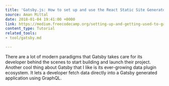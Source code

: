 ```yaml
---
title: 'Gatsby.js: How to set up and use the React Static Site Generator'
source: Aman Mittal
date: 2018-01-04 19:41:00 +0000
link: https://medium.freecodecamp.org/setting-up-and-getting-used-to-gatsby-1fc27985ae8a
content_type: Tutorial
related_tools:
- tool/gatsby.md

---
```

There are a lot of modern paradigms that Gatsby takes care for its developer behind the scenes to start building and launch their project. Another cool thing about Gatsby that I like is its ever-growing data plugin ecosystem. It lets a developer fetch data directly into a Gatsby generated application using GraphQL.



